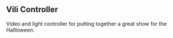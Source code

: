 ## Vili Controller

Video and light controller for putting together a great show for the Hallloween.